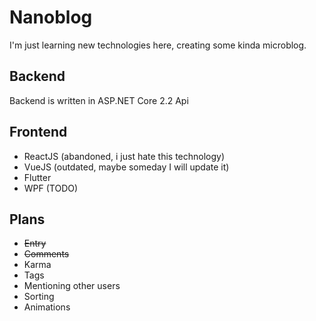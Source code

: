 # Nanoblog

I'm just learning new technologies here, creating some kinda microblog.

## Backend

Backend is written in ASP.NET Core 2.2 Api

## Frontend

- ReactJS (abandoned, i just hate this technology)
- VueJS (outdated, maybe someday I will update it)
- Flutter
- WPF (TODO)

## Plans

- ~~Entry~~
- ~~Comments~~
- Karma
- Tags
- Mentioning other users
- Sorting
- Animations
